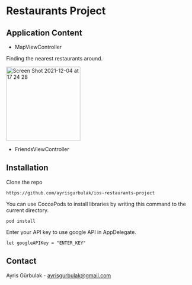 # Restaurants Project

## Application Content

- MapViewController

Finding the nearest restaurants around.

<img width="200" alt="Screen Shot 2021-12-04 at 17 24 28" src="https://user-images.githubusercontent.com/67962952/144713113-db474278-35ba-4731-9abf-c9559925ddca.png">

- FriendsViewController

## Installation

Clone the repo

```
https://github.com/ayrisgurbulak/ios-restaurants-project
```

You can use CocoaPods to install libraries by writing this command to the current directory.

```
pod install
```
Enter your API key to use google API in AppDelegate.

```
let googleAPIKey = "ENTER_KEY"
```

## Contact
Ayris Gürbulak - ayrisgurbulak@gmail.com
